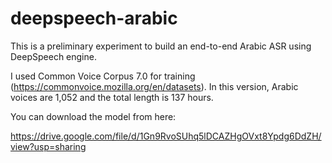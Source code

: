 # deepspeech-arabic

This is a preliminary experiment to build an end-to-end Arabic ASR using DeepSpeech engine.

I used Common Voice Corpus 7.0 for training (https://commonvoice.mozilla.org/en/datasets). In this version, Arabic voices are 1,052 and the total length is 137 hours.

You can download the model from here:

https://drive.google.com/file/d/1Gn9RvoSUhq5lDCAZHgOVxt8Ypdg6DdZH/view?usp=sharing
